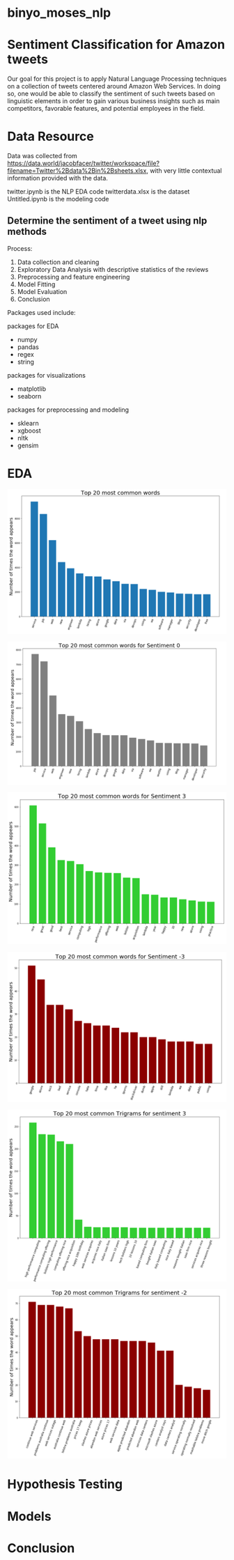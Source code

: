 # binyo_moses_nlp

# Sentiment Classification for Amazon tweets

Our goal for this project is to apply Natural Language Processing techniques on a collection of tweets centered around Amazon Web Services. In doing so, one would be able to classify the sentiment of such tweets based on linguistic elements in order to gain various business insights such as main competitors, favorable features, and potential employees in the field.

# Data Resource

Data was collected from https://data.world/jacobfacer/twitter/workspace/file?filename=Twitter%2Bdata%2Bin%2Bsheets.xlsx, with very little contextual information provided with the data.

twitter.ipynb is the NLP EDA code
twitterdata.xlsx is the dataset
Untitled.ipynb is the modeling code

## Determine the sentiment of a tweet using nlp methods

Process:
1. Data collection and cleaning
2. Exploratory Data Analysis with descriptive statistics of the reviews
3. Preprocessing and feature engineering
4. Model Fitting
5. Model Evaluation
6. Conclusion

Packages used include:
    
packages for EDA

   - numpy
   - pandas
   - regex
   - string

packages for visualizations

   - matplotlib
   - seaborn

packages for preprocessing and modeling

   - sklearn
   - xgboost
   - nltk
   - gensim
   
# EDA

![top20mostcommon](/images/top20mostcommon.png)

![sent0](/images/sent0.png)

![sent3](/images/sent3.png)

![sent-3](/images/sent-3.png)

![trigram3](/images/trigramsent3.png)

![trigram-2](/images/trigramsent-2.png)

# Hypothesis Testing

# Models

# Conclusion

